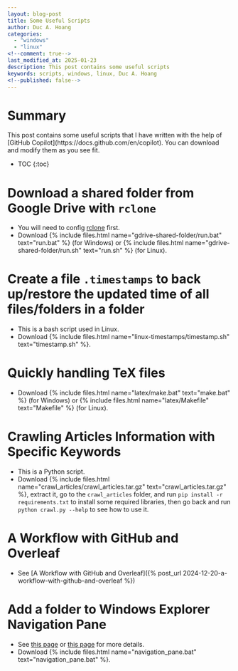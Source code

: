 ```yaml
---
layout: blog-post
title: Some Useful Scripts
author: Duc A. Hoang
categories:
  - "windows"
  - "linux"
<!--comment: true-->
last_modified_at: 2025-01-23
description: This post contains some useful scripts
keywords: scripts, windows, linux, Duc A. Hoang
<!--published: false-->
---
```


<div class="alert alert-info" markdown="1">
<h1 class="alert-heading">Summary</h1>
This post contains some useful scripts that I have written with the help of [GitHub Copilot](https://docs.github.com/en/copilot). You can download and modify them as you see fit.

* TOC
{:toc}

</div>

# Download a shared folder from Google Drive with `rclone`

* You will need to config [rclone](https://rclone.org/docs/) first.
* Download {% include files.html name="gdrive-shared-folder/run.bat" text="run.bat" %} (for Windows) or {% include files.html name="gdrive-shared-folder/run.sh" text="run.sh" %} (for Linux).

# Create a file `.timestamps` to back up/restore the updated time of all files/folders in a folder

* This is a bash script used in Linux.
* Download {% include files.html name="linux-timestamps/timestamp.sh" text="timestamp.sh" %}.

# Quickly handling TeX files

* Download {% include files.html name="latex/make.bat" text="make.bat" %} (for Windows) or {% include files.html name="latex/Makefile" text="Makefile" %} (for Linux).

# Crawling Articles Information with Specific Keywords

* This is a Python script.
* Download {% include files.html name="crawl_articles/crawl_articles.tar.gz" text="crawl_articles.tar.gz" %}, extract it, go to the `crawl_articles` folder, and run `pip install -r requirements.txt` to install some required libraries, then go back and run `python crawl.py --help` to see how to use it.

# A Workflow with GitHub and Overleaf

* See [A Workflow with GitHub and Overleaf]({% post_url 2024-12-20-a-workflow-with-github-and-overleaf %})

# Add a folder to Windows Explorer Navigation Pane

* See [this page](https://stackoverflow.com/a/34595293) or [this page](https://www.tenforums.com/customization/157121-add-specific-folders-navigation-pane.html) for more details.
* Download {% include files.html name="navigation_pane.bat" text="navigation_pane.bat" %}.
